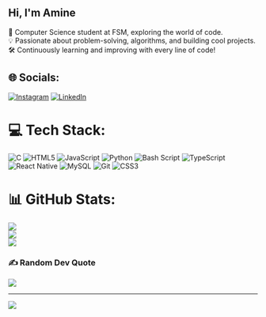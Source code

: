 ## Hi, I'm Amine

🚀 Computer Science student at FSM, exploring the world of code.<br/>
💡 Passionate about problem-solving, algorithms, and building cool projects.<br/>
🛠️ Continuously learning and improving with every line of code!<br/>


## 🌐 Socials:
[![Instagram](https://img.shields.io/badge/Instagram-%23E4405F.svg?logo=Instagram&logoColor=white)](https://instagram.com/__zamine) [![LinkedIn](https://img.shields.io/badge/LinkedIn-%230077B5.svg?logo=linkedin&logoColor=white)]([https://linkedin.com/in/Amin-Zobaa](https://www.linkedin.com/in/amin-zobaa)) 

# 💻 Tech Stack:
![C](https://img.shields.io/badge/c-%2300599C.svg?style=for-the-badge&logo=c&logoColor=white) ![HTML5](https://img.shields.io/badge/html5-%23E34F26.svg?style=for-the-badge&logo=html5&logoColor=white) ![JavaScript](https://img.shields.io/badge/javascript-%23323330.svg?style=for-the-badge&logo=javascript&logoColor=%23F7DF1E) ![Python](https://img.shields.io/badge/python-3670A0?style=for-the-badge&logo=python&logoColor=ffdd54) ![Bash Script](https://img.shields.io/badge/bash_script-%23121011.svg?style=for-the-badge&logo=gnu-bash&logoColor=white) ![TypeScript](https://img.shields.io/badge/typescript-%23007ACC.svg?style=for-the-badge&logo=typescript&logoColor=white) ![React Native](https://img.shields.io/badge/react_native-%2320232a.svg?style=for-the-badge&logo=react&logoColor=%2361DAFB) ![MySQL](https://img.shields.io/badge/mysql-4479A1.svg?style=for-the-badge&logo=mysql&logoColor=white) ![Git](https://img.shields.io/badge/git-%23F05033.svg?style=for-the-badge&logo=git&logoColor=white) ![CSS3](https://img.shields.io/badge/css3-%231572B6.svg?style=for-the-badge&logo=css3&logoColor=white)
# 📊 GitHub Stats:
![](https://github-readme-stats.vercel.app/api?username=zamine-dots&theme=merko&hide_border=false&include_all_commits=false&count_private=false)<br/>
![](https://nirzak-streak-stats.vercel.app/?user=zamine-dots&theme=merko&hide_border=false)<br/>
![](https://github-readme-stats.vercel.app/api/top-langs/?username=zamine-dots&theme=merko&hide_border=false&include_all_commits=false&count_private=false&layout=compact)

### ✍️ Random Dev Quote
![](https://quotes-github-readme.vercel.app/api?type=horizontal&theme=radical)

---
[![](https://visitcount.itsvg.in/api?id=zamine-dots&icon=0&color=0)](https://visitcount.itsvg.in)

<!-- Proudly created with GPRM ( https://gprm.itsvg.in ) -->
